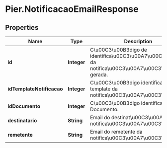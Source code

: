 # Pier.NotificacaoEmailResponse

## Properties
Name | Type | Description | Notes
------------ | ------------- | ------------- | -------------
**id** | **Integer** | C\u00C3\u00B3digo de identifica\u00C3\u00A7\u00C3\u00A3o da notifica\u00C3\u00A7\u00C3\u00A3o gerada. | [optional] 
**idTemplateNotificacao** | **Integer** | C\u00C3\u00B3digo identificador do template da notifica\u00C3\u00A7\u00C3\u00A3o. | [optional] 
**idDocumento** | **Integer** | C\u00C3\u00B3digo identificador do Documento. | [optional] 
**destinatario** | **String** | Email do destinat\u00C3\u00A1rio da notifica\u00C3\u00A7\u00C3\u00A3o. | [optional] 
**remetente** | **String** | Email do remetente da notifica\u00C3\u00A7\u00C3\u00A3o. | [optional] 


